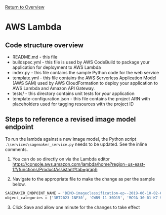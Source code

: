 [Return to Overview](../README.md)

# AWS Lambda

## Code structure overview
- README.md - this file
- buildspec.yml - this file is used by AWS CodeBuild to package your
  application for deployment to AWS Lambda
- index.py - this file contains the sample Python code for the web service
- template.yml - this file contains the AWS Serverless Application Model (AWS SAM) used
  by AWS CloudFormation to deploy your application to AWS Lambda and Amazon API
  Gateway.
- tests/ - this directory contains unit tests for your application
- template-configuration.json - this file contains the project ARN with placeholders used for tagging resources with the project ID

## Steps to reference a revised image model endpoint
To run the lambda against a new image model, the Python script `.\services\sagemaker_service.py` needs to be updated. See the inline comments.

1. You can do so directly on via the Lambda editor https://console.aws.amazon.com/lambda/home?region=us-east-1#/functions/ProductAssistant?tab=graph

2. Navigate to the appropriate file to make the change as per the sample below.
``` python
SAGEMAKER_ENDPOINT_NAME = 'DEMO-imageclassification-ep--2019-06-10-02-00-45'
object_categories = ['3RT2023-1NF30', 'CWB9-11-30D15', 'MC9A-30-01-K7-S-E', 'XTCE009B01', 'LC1D09KUE']
```

3. Click Save and allow one minute for the changes to take effect

